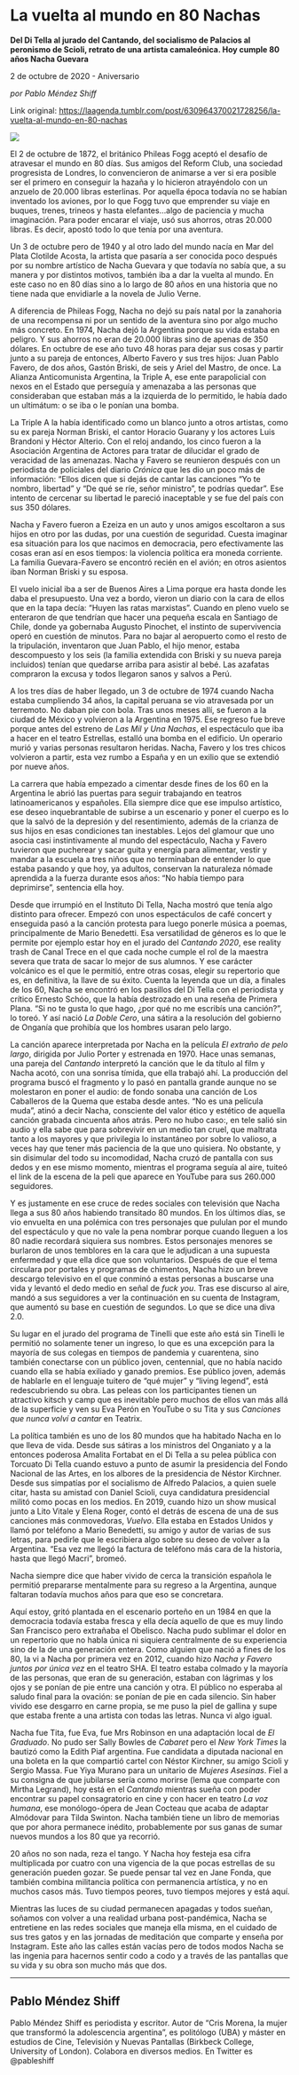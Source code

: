 # La vuelta al mundo en 80 Nachas

**Del Di Tella al jurado del Cantando, del socialismo de Palacios al peronismo de Scioli, retrato de una artista camaleónica. Hoy cumple 80 años Nacha Guevara**

2 de octubre de 2020 - Aniversario

_por Pablo Méndez Shiff_

Link original: https://laagenda.tumblr.com/post/630964370021728256/la-vuelta-al-mundo-en-80-nachas

![](https://64.media.tumblr.com/37ed0836c41cee431be058b8ee52bd03/4b833be54d36fc5c-2d/s500x750/2770c83d890d63124bdc773d7945515d5b5cf839.jpg)

El 2 de octubre de 1872, el británico Phileas Fogg  aceptó el desafío de atravesar el mundo en 80 días. Sus amigos del Reform Club, una sociedad progresista de Londres, lo convencieron de animarse a ver si era posible ser el primero en conseguir la hazaña y lo hicieron atrayéndolo con un anzuelo de 20.000 libras esterlinas. Por aquella época todavía no se habían inventado los aviones, por lo que Fogg tuvo que emprender su viaje en buques, trenes, trineos y hasta elefantes…algo de paciencia y mucha imaginación. Para poder encarar el viaje, usó sus ahorros, otras 20.000 libras. Es decir, apostó todo lo que tenía por una aventura.

Un 3 de octubre pero de 1940 y al otro lado del mundo nacía en Mar del Plata Clotilde Acosta, la artista que pasaría a ser conocida poco después por su nombre artístico de Nacha Guevara y que todavía no sabía que, a su manera y por distintos motivos, también iba a dar la vuelta al mundo. En este caso no en 80 días sino a lo largo de 80 años en una historia que no tiene nada que envidiarle a la novela de Julio Verne.

A diferencia de Phileas Fogg, Nacha no dejó su país natal por la zanahoria de una recompensa ni por un sentido de la aventura sino por algo mucho más concreto. En 1974, Nacha dejó la Argentina porque su vida estaba en peligro. Y sus ahorros no eran de 20.000 libras sino de apenas de 350 dólares. En octubre de ese año tuvo 48 horas para dejar sus cosas y partir junto a su pareja de entonces, Alberto Favero y sus tres hijos: Juan Pablo Favero, de dos años, Gastón Briski, de seis y Ariel del Mastro, de once. La Alianza Anticomunista Argentina, la Triple A, ese ente parapolicial con nexos en el Estado que perseguía y amenazaba a las personas que consideraban que estaban más a la izquierda de lo permitido, le había dado un ultimátum: o se iba o le ponían una bomba. 

La Triple A la había identificado como un blanco junto a otros artistas, como su ex pareja Norman Briski, el cantor Horacio Guarany y los actores Luis Brandoni y Héctor Alterio. Con el reloj andando, los cinco fueron a la Asociación Argentina de Actores para tratar de dilucidar el grado de veracidad de las amenazas. Nacha y Favero se reunieron después con un periodista de policiales del diario *Crónica* que les dio un poco más de información: “Ellos dicen que si dejás de cantar las canciones “Yo te nombro, libertad” y “De qué se ríe, señor ministro”, te podrías quedar”. Ese intento de cercenar su libertad le pareció inaceptable y se fue del país con sus 350 dólares. 

Nacha y Favero fueron a Ezeiza en un auto y unos amigos escoltaron a sus hijos en otro por las dudas, por una cuestión de seguridad. Cuesta imaginar esa situación para los que nacimos en democracia, pero efectivamente las cosas eran así en esos tiempos: la violencia política era moneda corriente. La familia Guevara-Favero se encontró recién en el avión; en otros asientos iban Norman Briski y su esposa.

El vuelo inicial iba a ser de Buenos Aires a Lima porque era hasta donde les daba el presupuesto. Una vez a bordo, vieron un diario con la cara de ellos que en la tapa decía: “Huyen las ratas marxistas”. Cuando en pleno vuelo se enteraron de que tendrían que hacer una pequeña escala en Santiago de Chile, donde ya gobernaba Augusto Pinochet, el instinto de supervivencia operó en cuestión de minutos. Para no bajar al aeropuerto como el resto de la tripulación, inventaron que Juan Pablo, el hijo menor, estaba descompuesto y los seis (la familia extendida con Briski y su nueva pareja incluidos) tenían que quedarse arriba para asistir al bebé. Las azafatas compraron la excusa y todos llegaron sanos y salvos a Perú.

A los tres días de haber llegado, un 3 de octubre de 1974 cuando Nacha estaba cumpliendo 34 años, la capital peruana se vio atravesada por un terremoto. No daban pie con bola. Tras unos meses allí, se fueron a la ciudad de México y volvieron a la Argentina en 1975. Ese regreso fue breve porque antes del estreno de *Las Mil y Una Nachas*, el espectáculo que iba a hacer en el teatro Estrellas, estalló una bomba en el edificio. Un operario murió y varias personas resultaron heridas. Nacha, Favero y los tres chicos volvieron a partir, esta vez rumbo a España y en un exilio que se extendió por nueve años.

La carrera que había empezado a cimentar desde fines de los 60 en la Argentina le abrió las puertas para seguir trabajando en teatros latinoamericanos y españoles. Ella siempre dice que ese impulso artístico, ese deseo inquebrantable de subirse a un escenario y poner el cuerpo es lo que la salvó de la depresión y del resentimiento, además de la crianza de sus hijos en esas condiciones tan inestables. Lejos del glamour que uno asocia casi instintivamente al mundo del espectáculo, Nacha y Favero tuvieron que pucherear y sacar guita y energía para alimentar, vestir y mandar a la escuela a tres niños que no terminaban de entender lo que estaba pasando y que hoy, ya adultos, conservan la naturaleza nómade aprendida a la fuerza durante esos años: “No había tiempo para deprimirse”, sentencia ella hoy.

Desde que irrumpió en el Instituto Di Tella, Nacha mostró que tenía algo distinto para ofrecer. Empezó con unos espectáculos de café concert y enseguida pasó a la canción protesta para luego ponerle música a poemas, principalmente de Mario Benedetti. Esa versatilidad de géneros es lo que le permite por ejemplo estar hoy en el jurado del *Cantando 2020*, ese reality trash de Canal Trece en el que cada noche cumple el rol de la maestra severa que trata de sacar lo mejor de sus alumnos. Y ese carácter volcánico es el que le permitió, entre otras cosas, elegir su repertorio que es, en definitiva, la llave de su éxito. Cuenta la leyenda que un día, a finales de los 60, Nacha se encontró en los pasillos del Di Tella con el periodista y crítico Ernesto Schóo, que la había destrozado en una reseña de Primera Plana. “Si no te gusta lo que hago, ¿por qué no me escribís una canción?”, lo toreó. Y así nació *La Doble Cero*, una sátira a la resolución del gobierno de Onganía que prohibía que los hombres usaran pelo largo. 

La canción aparece interpretada por Nacha en la película *El extraño de pelo largo*, dirigida por Julio Porter y estrenada en 1970. Hace unas semanas, una pareja del *Cantando* interpretó la canción que le da título al film y Nacha acotó, con una sonrisa tímida, que ella trabajó ahí. La producción del programa buscó el fragmento y lo pasó en pantalla grande aunque no se molestaron en poner el audio: de fondo sonaba una canción de Los Caballeros de la Quema que estaba desde antes. “No es una película muda”, atinó a decir Nacha, consciente del valor ético y estético de aquella canción grabada cincuenta años atrás. Pero no hubo caso:, en tele salió sin audio y ella sabe que para sobrevivir en un medio tan cruel, que maltrata tanto a los mayores y que privilegia lo instantáneo por sobre lo valioso, a veces hay que tener más paciencia de la que uno quisiera. No obstante, y sin disimular del todo su incomodidad, Nacha cruzó de pantalla con sus dedos y en ese mismo momento, mientras el programa seguía al aire, tuiteó el link de la escena de la peli que aparece en YouTube para sus 260.000 seguidores.

Y es justamente en ese cruce de redes sociales con televisión que Nacha llega a sus 80 años habiendo transitado 80 mundos. En los últimos días, se vio envuelta en una polémica con tres personajes que pululan por el mundo del espectáculo y que no vale la pena nombrar porque cuando lleguen a los 80 nadie recordará siquiera sus nombres. Estos personajes menores se burlaron de unos temblores en la cara que le adjudican a una supuesta enfermedad y que ella dice que son voluntarios. Después de que el tema circulara por portales y programas de chimentos, Nacha hizo un breve descargo televisivo en el que conminó a estas personas a buscarse una vida y levantó el dedo medio en señal de *fuck you*. Tras ese discurso al aire, mandó a sus seguidores a ver la continuación en su cuenta de Instagram, que aumentó su base en cuestión de segundos. Lo que se dice una diva 2.0.




Su lugar en el jurado del programa de Tinelli que este año está sin Tinelli le permitió no solamente tener un ingreso, lo que es una excepción para la mayoría de sus colegas en tiempos de pandemia y cuarentena, sino también conectarse con un público joven, centennial, que no había nacido cuando ella se había exiliado y ganado premios. Ese público joven, además de hablarle en el lenguaje tuitero de “qué mujer” y “living legend”, está redescubriendo su obra. Las peleas con los participantes tienen un atractivo kitsch y camp que es inevitable pero muchos de ellos van más allá de la superficie y ven su Eva Perón en YouTube o su Tita y sus *Canciones que nunca volví a cantar* en Teatrix.

La política también es uno de los 80 mundos que ha habitado Nacha en lo que lleva de vida. Desde sus sátiras a los ministros del Onganiato y a la entonces poderosa Amalita Fortabat en el Di Tella a su pelea pública con Torcuato Di Tella cuando estuvo a punto de asumir la presidencia del Fondo Nacional de las Artes, en los albores de la presidencia de Néstor Kirchner. Desde sus simpatías por el socialismo de Alfredo Palacios, a quien suele citar, hasta su amistad con Daniel Scioli, cuya candidatura presidencial militó como pocas en los medios. En 2019, cuando hizo un show musical junto a Lito Vitale y Elena Roger, contó el detrás de escena de una de sus canciones más conmovedoras, *Vuelvo*. Ella estaba en Estados Unidos y llamó por teléfono a Mario Benedetti, su amigo y autor de varias de sus letras, para pedirle que le escribiera algo sobre su deseo de volver a la Argentina.  “Esa vez me llegó la factura de teléfono más cara de la historia, hasta que llegó Macri”, bromeó.

Nacha siempre dice que haber vivido de cerca la transición española le permitió prepararse mentalmente para su regreso a la Argentina, aunque faltaran todavía muchos años para que eso se concretara.

Aquí estoy, gritó plantada en el escenario porteño en un 1984 en que la democracia todavía estaba fresca y ella decía aquello de que es muy lindo San Francisco pero extrañaba el Obelisco. Nacha pudo sublimar el dolor en un repertorio que no habla única ni siquiera centralmente de su experiencia sino de la de una generación entera. Como alguien que nació a fines de los 80, la vi a Nacha por primera vez en 2012, cuando hizo *Nacha y Favero juntos por única vez* en el teatro SHA. El teatro estaba colmado y la mayoría de las personas, que eran de su generación, estaban con lágrimas y los ojos y se ponían de pie entre una canción y otra. El público no esperaba al saludo final para la ovación: se ponían de pie en cada silencio. Sin haber vivido ese desgarro en carne propia, se me puso la piel de gallina y supe que estaba frente a una artista con todas las letras. Nunca vi algo igual.

Nacha fue Tita, fue Eva, fue Mrs Robinson en una adaptación local de *El Graduado*. No pudo ser Sally Bowles de *Cabaret* pero el *New York Times* la bautizó como la Edith Piaf argentina. Fue candidata a diputada nacional en una boleta en la que compartió cartel con Néstor Kirchner, su amigo Scioli y Sergio Massa. Fue Yiya Murano para un unitario de *Mujeres Asesinas*. Fiel a su consigna de que jubilarse sería como morirse (lema que comparte con Mirtha Legrand), hoy está en el *Cantando* mientras sueña con poder encontrar su papel consagratorio en cine y con hacer en teatro *La voz humana*, ese monólogo-ópera de Jean Cocteau que acaba de adaptar Almódovar para Tilda Swinton. Nacha también tiene un libro de memorias que por ahora permanece inédito, probablemente por sus ganas de sumar nuevos mundos a los 80 que ya recorrió.

20 años no son nada, reza el tango. Y Nacha hoy festeja esa cifra multiplicada por cuatro con una vigencia de la que pocas estrellas de su generación pueden gozar. Se puede pensar tal vez en Jane Fonda, que también combina militancia política con permanencia artística, y no en muchos casos más. Tuvo tiempos peores, tuvo tiempos mejores y está aquí.

Mientras las luces de su ciudad permanecen apagadas y todos sueñan, soñamos con volver a una realidad urbana post-pandémica, Nacha se entretiene en las redes sociales que maneja ella misma, en el cuidado de sus tres gatos y en las jornadas de meditación que comparte y enseña por Instagram. Este año las calles están vacías pero de todos modos Nacha se las ingenia para hacernos sentir codo a codo y a través de las pantallas que su vida y su obra son mucho más que dos.



---

 Pablo Méndez Shiff
-------------------

 Pablo Méndez Shiff es periodista y escritor. Autor de “Cris Morena, la mujer que transformó la adolescencia argentina”, es politólogo (UBA) y máster en estudios de Cine, Televisión y Nuevas Pantallas (Birkbeck College, University of London). Colabora en diversos medios. En Twitter es @pableshiff

